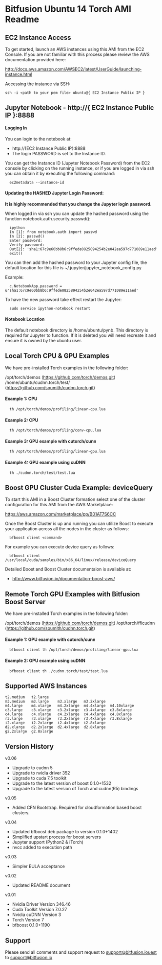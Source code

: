 
Bitfusion Ubuntu 14 Torch AMI Readme
==============================================================================


EC2 Instance Access
-------------------------------------------------------------------------------

To get started, launch an AWS instances using this AMI from the EC2
Console. If you are not familiar with this process please review the AWS
documentation provided here:

http://docs.aws.amazon.com/AWSEC2/latest/UserGuide/launching-instance.html

Accessing the instance via SSH:

```
ssh -i <path to your pem file> ubuntu@{ EC2 Instance Public IP }
```

Jupyter Notebook - http://{ EC2 Instance Public IP }:8888
-------------------------------------------------------------------------------

#### Logging In

You can login to the notebook at:

  * http://{EC2 Instance Public IP}:8888
  * The login PASSWORD is set to the Instance ID.

You can get the Instance ID (Jupyter Notebook Password) from the EC2 console by
clicking on the running instance, or if you are logged in via ssh you can obtain
it by executing the following command:

```
  ec2metadata --instance-id
```


#### Updating the HASHED Jupyter Login Password:

**It is highly recommended that you change the Jupyter login password.**

When logged in via ssh you can update the hashed password using the function
notebook.auth.security.passwd():

```
  ipython
  In [1]: from notebook.auth import passwd
  In [2]: passwd()
  Enter password:
  Verify password:
  Out[2]: 'sha1:67c9e60bb8b6:9ffede0825894254b2e042ea597d771089e11aed'
  exit()
```

You can then add the hashed password to your Jupyter config file, the default
location for this file is ~/.jupyter/jupyter_notebook_config.py

Example:

```
  c.NotebookApp.password = u'sha1:67c9e60bb8b6:9ffede0825894254b2e042ea597d771089e11aed'
```

To have the new password take effect restart the Jupyter:

```
  sudo service ipython-notebook restart
```


#### Notebook Location

The default notebook directory is /home/ubuntu/pynb.  This directory is
required for Jupyter to function.  If it is deleted you will need
recreate it and ensure it is owned by the ubuntu user.


Local Torch CPU & GPU Examples
-------------------------------------------------------------------------------

We have pre-installed Torch examples in the following folder:

  /opt/torch/demos (https://github.com/torch/demos.git)
  /home/ubuntu/cudnn.torch/test/ (https://github.com/soumith/cudnn.torch.git)

#### Example 1: CPU
```
  th /opt/torch/demos/profiling/linear-cpu.lua
```

#### Example 2: CPU
```
  th /opt/torch/demos/profiling/conv-cpu.lua
```

#### Example 3: GPU example with cutorch/cunn
```
  th /opt/torch/demos/profiling/linear-gpu.lua
```

#### Example 4: GPU example using cuDNN
```
  th ./cudnn.torch/test/test.lua
```

Boost GPU Cluster Cuda Example: deviceQuery
-------------------------------------------------------------------------------

To start this AMI in a Boost Cluster formation select one of the cluster
configuration for this AMI from the AWS Marketplace:

https://aws.amazon.com/marketplace/pp/B01AT7S6CC

Once the Boost Cluster is up and running you can utilize Boost to execute your
application across all the nodes in the cluster as follows:

```
  bfboost client <command>
```

For example you can execute device query as follows:

```
  bfboost client  /usr/local/cuda/samples/bin/x86_64/linux/release/deviceQuery
```

Detailed Boost and Boost Cluster documentaion is available at:

 * http://www.bitfusion.io/documentation-boost-aws/


Remote Torch GPU Examples with Bitfusion Boost Server
-------------------------------------------------------------------------------

We have pre-installed Torch examples in the following folder:

  /opt/torch/demos (https://github.com/torch/demos.git)
  /opt/torch/fficudnn (https://github.com/soumith/cudnn.torch.git)

#### Example 1: GPU example with cutorch/cunn

```
  bfboost client th /opt/torch/demos/profiling/linear-gpu.lua
```

#### Example 2: GPU example using cuDNN

```
  bfboost client th ./cudnn.torch/test/test.lua
```

Supported AWS Instances
-------------------------------------------------------------------------------

```
t2.medium	t2.large
m3.medium	m3.large	m3.xlarge	m3.2xlarge
m4.large	m4.xlarge	m4.2xlarge	m4.4xlarge	m4.10xlarge
c3.large	c3.xlarge	c3.2xlarge	c3.4xlarge	c3.8xlarge
c4.large	c4.xlarge	c4.2xlarge	c4.4xlarge	c4.8xlarge
r3.large	r3.xlarge	r3.2xlarge	r3.4xlarge	r3.8xlarge
i2.xlarge	i2.2xlarge	i2.4xlarge	i2.8xlarge
d2.xlarge	d2.2xlarge	d2.4xlarge	d2.8xlarge
g2.2xlarge	g2.8xlarge
```

Version History
-------------------------------------------------------------------------------


v0.06

 * Upgrade to cudnn 5
 * Upgrade to nvidia driver 352
 * Upgrade to cuda 7.5 toolkit
 * Upgrade to the latest version of boost 0.1.0+1532
 * Upgrade to the latest version of Torch and cudnn(R5) bindings


v0.05

 * Added CFN Bootstrap.  Required for cloudformation based boost clusters.


v0.04

 * Updated bfboost deb package to version 0.1.0+1402
 * Simplified upstart process for boost servers
 * Jupyter support (Python2 & iTorch)
 * nvcc added to execution path


v0.03

 * Simpler EULA acceptance


v0.02

 * Updated README document


v0.01

 * Nvidia Driver Version  346.46
 * Cuda Toolkit Version   7.0.27
 * Nvidia cuDNN Version   3
 * Torch Version          7
 * bfboost                0.1.0+1190




Support
-------------------------------------------------------------------------------

Please send all comments and support request to support@bitfusion.iouest to support@bitfusion.io
